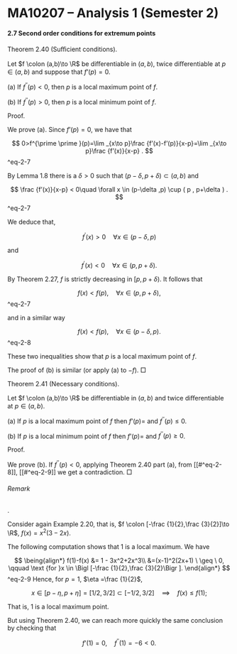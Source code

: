 MA10207 – Analysis 1 (Semester 2)
=================================

#### 2.7 Second order conditions for extremum points

Theorem 2.40 (Suﬃcient conditions). 

Let $f \colon (a,b)\to \R$ be diﬀerentiable in $(a,b)$, twice diﬀerentiable at $p\in (a,b)$ and suppose that $f’(p)=0$.

(a) If $f^{\prime \prime }(p) < 0$, then $p$ is a local maximum point of $f$.

(b) If $f^{\prime \prime }(p) > 0$, then $p$ is a local minimum point of $f$.

Proof.

We prove (a). Since $f’(p)=0$, we have that



$$
 0>f^{\prime \prime }(p)=\lim _{x\to p}\frac {f’(x)-f’(p)}{x-p}=\lim _{x\to p}\frac {f’(x)}{x-p} . 
$$
^eq-2-7


By Lemma 1.8 there is a $\delta >0$ such that $(p-\delta ,p+\delta ) \subset (a,b)$ and



$$
 \frac {f’(x)}{x-p} < 0\quad \forall x \in (p-\delta ,p) \cup ( p , p+\delta ) . 
$$
^eq-2-7


We deduce that,


$$
 f^\prime (x) > 0 \quad \forall x \in (p-\delta ,p) 
$$

and


$$
 f^\prime (x) < 0 \quad \forall x \in (p,p+\delta ) . 
$$

By Theorem 2.27, $f$ is strictly decreasing in $[p,p+\delta )$. It follows that



$$
 \label {strict1} f(x) < f(p) , \quad \forall x \in (p,p+\delta ) , 
$$
^eq-2-7


and in a similar way



$$
 \label {strict2} f(x) < f(p) , \quad \forall x \in (p-\delta ,p) . 
$$
^eq-2-8


These two inequalities show that $p$ is a local maximum point of $f$.

The proof of (b) is similar (or apply (a) to $-f$).  □

Theorem 2.41 (Necessary conditions). 

Let $f \colon (a,b)\to \R$ be diﬀerentiable in $(a,b)$ and twice diﬀerentiable at $p\in (a,b)$.

(a) If $p$ is a local maximum point of $f$ then $f’(p)=$ and $f^{\prime \prime }(p) \leq 0$.

(b) If $p$ is a local minimum point of $f$ then $f’(p)=$ and $f^{\prime \prime }(p) \geq 0$.

Proof.

We prove (b). If $f^{\prime \prime }(p)<0$, applying Theorem 2.40 part (a), from [[#^eq-2-8]], [[#^eq-2-9]] we get a contradiction.  □

###### Remark

. 

Consider again Example 2.20, that is, $f \colon [-\frac {1}{2},\frac {3}{2}]\to \R$, $f(x) = x^2(3-2x)$.

The following computation shows that $1$ is a local maximum. We have



$$
 \being{align*} f(1)-f(x) &= 1 - 3x^2+2x^3\\ &=(x-1)^2(2x+1) \ \geq \ 0, \qquad \text {for }x \in \Bigl [-\frac {1}{2},\frac {3}{2}\Bigr ]. \end{align*} 
$$
^eq-2-9
 Hence, for $p=1$, $\eta =\frac {1}{2}$,


$$
 x \in [p-\eta ,p+\eta ]=[1/2,\,3/2]\subset [-1/2,\, 3/2] \quad \implies \quad f(x) \leq f(1); 
$$

That is, $1$ is a local maximum point.

But using Theorem 2.40, we can reach more quickly the same conclusion by checking that


$$
 f’(1) = 0, \quad f^{\prime \prime }(1) = -6 < 0. 
$$